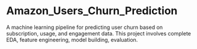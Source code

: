 # Amazon_Users_Churn_Prediction
A machine learning pipeline for predicting user churn based on subscription, usage, and engagement data. This project involves complete EDA, feature engineering, model building, evaluation.

